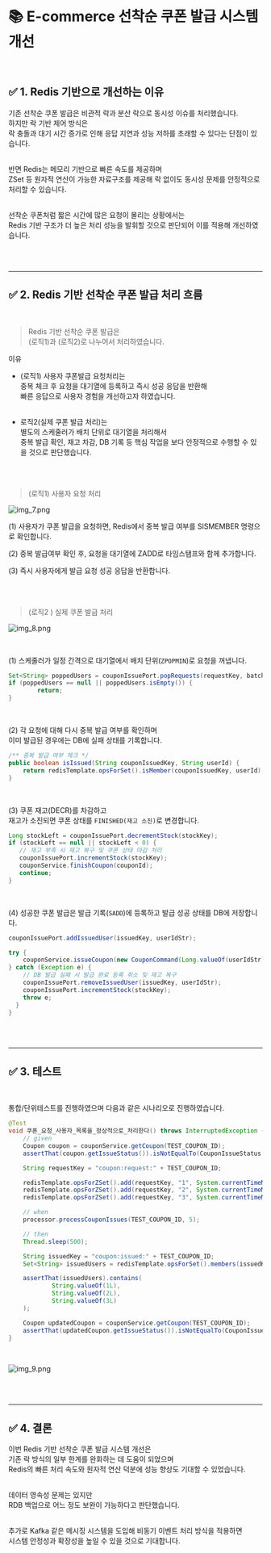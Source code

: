 # 📚 E-commerce 선착순 쿠폰 발급 시스템 개선

<br>

## ✅ 1. Redis 기반으로 개선하는 이유

기존 선착순 쿠폰 발급은 비관적 락과 분산 락으로 동시성 이슈를 처리했습니다.<br>
하지만 락 기반 제어 방식은 <br>
락 충돌과 대기 시간 증가로 인해 응답 지연과 성능 저하를 초래할 수 있다는 단점이 있습니다.<br><br>

반면 Redis는 메모리 기반으로 빠른 속도를 제공하며 <br>
ZSet 등 원자적 연산이 가능한 자료구조를 제공해 락 없이도 동시성 문제를 안정적으로 처리할 수 있습니다.<br><br>

선착순 쿠폰처럼 짧은 시간에 많은 요청이 몰리는 상황에서는<br>
Redis 기반 구조가 더 높은 처리 성능을 발휘할 것으로 판단되어 이를 적용해 개선하였습니다.

<br><br>

---

## ✅ 2. Redis 기반 선착순 쿠폰 발급 처리 흐름

<br>

> Redis 기반 선착순 쿠폰 발급은 <br>
> (로직1)과 (로직2)로 나누어서 처리하였습니다.


이유
- (로직1) 사용자 쿠폰발급 요청처리는<br>
  중복 체크 후 요청을 대기열에 등록하고 즉시 성공 응답을 반환해 <br>
  빠른 응답으로 사용자 경험을 개선하고자 하였습니다.  <br><br>

- 로직2(실제 쿠폰 발급 처리)는 <br>
  별도의 스케줄러가 배치 단위로 대기열을 처리해서<br>
  중복 발급 확인, 재고 차감, DB 기록 등 핵심 작업을 보다 안정적으로 수행할 수 있을 것으로 판단했습니다. <br> <br>

<br>


> (로직1) 사용자 요청 처리


![img_7.png](images/img_7.png)

(1) 사용자가 쿠폰 발급을 요청하면, Redis에서 중복 발급 여부를 SISMEMBER 명령으로 확인합니다.

(2) 중복 발급여부 확인 후, 요청을 대기열에 ZADD로 타임스탬프와 함께 추가합니다.

(3) 즉시 사용자에게 발급 요청 성공 응답을 반환합니다.


<br><br>

> (로직2 ) 실제 쿠폰 발급 처리

![img_8.png](images/img_8.png)

<br>

(1) 스케줄러가 일정 간격으로 대기열에서 배치 단위(`ZPOPMIN`)로 요청을 꺼냅니다.

```java
Set<String> poppedUsers = couponIssuePort.popRequests(requestKey, batchSize);
if (poppedUsers == null || poppedUsers.isEmpty()) {
        return;
}
```

<br>

(2) 각 요청에 대해 다시 중복 발급 여부를 확인하며<br>
이미 발급된 경우에는 DB에 실패 상태를 기록합니다.

```java
/** 중복 발급 여부 체크 */
public boolean isIssued(String couponIssuedKey, String userId) {
    return redisTemplate.opsForSet().isMember(couponIssuedKey, userId);
}
```

<br>

(3) 쿠폰 재고(DECR)를 차감하고 <br>
재고가 소진되면 쿠폰 상태를 `FINISHED(재고 소진)`로 변경합니다.

```java
Long stockLeft = couponIssuePort.decrementStock(stockKey);
if (stockLeft == null || stockLeft < 0) {
   // 재고 부족 시 재고 복구 및 쿠폰 상태 마감 처리
   couponIssuePort.incrementStock(stockKey);
   couponService.finishCoupon(couponId);
   continue;
}
```

<br>

(4) 성공한 쿠폰 발급은 발급 기록(`SADD`)에 등록하고 발급 성공 상태를 DB에 저장합니다.
```java
couponIssuePort.addIssuedUser(issuedKey, userIdStr);

try {
    couponService.issueCoupon(new CouponCommand(Long.valueOf(userIdStr), couponId));
} catch (Exception e) {
    // DB 발급 실패 시 발급 완료 등록 취소 및 재고 복구
    couponIssuePort.removeIssuedUser(issuedKey, userIdStr);
    couponIssuePort.incrementStock(stockKey);
    throw e;
  }
}
```

<br><br>

---

## ✅ 3. 테스트

<br>
 
통합/단위테스트를 진행하였으며 다음과 같은 시나리오로 진행하였습니다. <br>

```java
@Test
void 쿠폰_요청_사용자_목록을_정상적으로_처리한다() throws InterruptedException {
    // given
    Coupon coupon = couponService.getCoupon(TEST_COUPON_ID);
    assertThat(coupon.getIssueStatus()).isNotEqualTo(CouponIssueStatus.FINISHED);

    String requestKey = "coupon:request:" + TEST_COUPON_ID;

    redisTemplate.opsForZSet().add(requestKey, "1", System.currentTimeMillis());
    redisTemplate.opsForZSet().add(requestKey, "2", System.currentTimeMillis());
    redisTemplate.opsForZSet().add(requestKey, "3", System.currentTimeMillis());

    // when
    processor.processCouponIssues(TEST_COUPON_ID, 5);

    // then
    Thread.sleep(500);

    String issuedKey = "coupon:issued:" + TEST_COUPON_ID;
    Set<String> issuedUsers = redisTemplate.opsForSet().members(issuedKey);

    assertThat(issuedUsers).contains(
            String.valueOf(1L),
            String.valueOf(2L),
            String.valueOf(3L)
    );

    Coupon updatedCoupon = couponService.getCoupon(TEST_COUPON_ID);
    assertThat(updatedCoupon.getIssueStatus()).isNotEqualTo(CouponIssueStatus.FINISHED);
}
```

<br>


![img_9.png](images/img_9.png)

<br><br>

---


## ✅ 4. 결론 

이번 Redis 기반 선착순 쿠폰 발급 시스템 개선은 <br>
기존 락 방식의 일부 한계를 완화하는 데 도움이 되었으며 <br>
Redis의 빠른 처리 속도와 원자적 연산 덕분에 성능 향상도 기대할 수 있었습니다. <br><br>

데이터 영속성 문제는 있지만 <br>
RDB 백업으로 어느 정도 보완이 가능하다고 판단했습니다. <br><br>

추가로 Kafka 같은 메시징 시스템을 도입해 비동기 이벤트 처리 방식을 적용하면<br>
시스템 안정성과 확장성을 높일 수 있을 것으로 기대합니다.<br>
